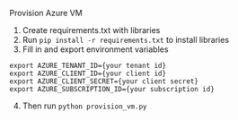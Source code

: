 Provision Azure VM

1. Create requirements.txt with libraries
2. Run `pip install -r requirements.txt` to install libraries
3. Fill in and export environment variables
```
export AZURE_TENANT_ID={your tenant id}
export AZURE_CLIENT_ID={your client id}
export AZURE_CLIENT_SECRET={your client secret}
export AZURE_SUBSCRIPTION_ID={your subscription id}
```
4. Then run `python provision_vm.py`